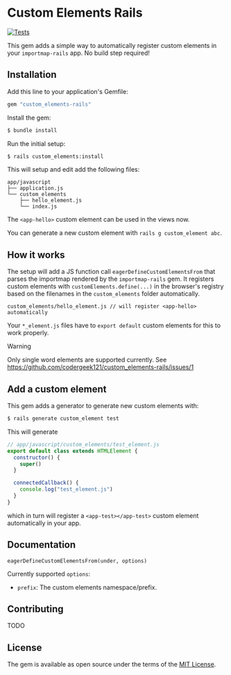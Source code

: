 # Custom Elements Rails

[![Tests](https://github.com/codergeek121/custom_elements-rails/actions/workflows/ruby.yml/badge.svg?branch=main)](https://github.com/codergeek121/custom_elements-rails/actions/workflows/ruby.yml)

This gem adds a simple way to automatically register custom elements in your `importmap-rails` app. No build step required!

## Installation

Add this line to your application's Gemfile:

```ruby
gem "custom_elements-rails"
```

Install the gem:

```bash
$ bundle install
```

Run the initial setup:

```bash
$ rails custom_elements:install
```

This will setup and edit add the following files:

```
app/javascript
├── application.js
└── custom_elements
    ├── hello_element.js
    └── index.js
```

The `<app-hello>` custom element can be used in the views now.

You can generate a new custom element with `rails g custom_element abc`.

## How it works

The setup will add a JS function call `eagerDefineCustomElementsFrom` that parses the importmap rendered by the `importmap-rails` gem.
It registers custom elements with `customElements.define(...)` in the browser's registry based on the filenames in the `custom_elements` folder automatically.

```
custom_elements/hello_element.js // will register <app-hello> automatically
```

Your `*_element.js` files have to `export default` custom elements for this to work properly.

> [!WARNING]  
> Only single word elements are supported currently. See https://github.com/codergeek121/custom_elements-rails/issues/1

## Add a custom element

This gem adds a generator to generate new custom elements with:

```bash
$ rails generate custom_element test 
```

This will generate 

```javascript
// app/javascript/custom_elements/test_element.js
export default class extends HTMLElement {
  constructor() {
    super()
  }

  connectedCallback() {
    console.log("test_element.js")
  }
}

```

which in turn will register a `<app-test></app-test>` custom element automatically in your app.

## Documentation

`eagerDefineCustomElementsFrom(under, options)`

Currently supported `options`:

* `prefix`: The custom elements namespace/prefix.

## Contributing

TODO

## License

The gem is available as open source under the terms of the [MIT License](https://opensource.org/licenses/MIT).
